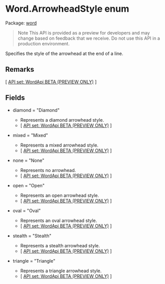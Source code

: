 # Word.ArrowheadStyle enum

Package: [word](/en-us/javascript/api/word)

> Note
> This API is provided as a preview for developers and may change based on feedback that we receive. Do not use this API in a production environment.

Specifies the style of the arrowhead at the end of a line.

## Remarks

[ [API set: WordApi BETA (PREVIEW ONLY)](/en-us/javascript/api/requirement-sets/word/word-api-requirement-sets) ]

## Fields

- diamond = "Diamond"
  - Represents a diamond arrowhead style.
  - [ [API set: WordApi BETA (PREVIEW ONLY)](/en-us/javascript/api/requirement-sets/word/word-api-requirement-sets) ]

- mixed = "Mixed"
  - Represents a mixed arrowhead style.
  - [ [API set: WordApi BETA (PREVIEW ONLY)](/en-us/javascript/api/requirement-sets/word/word-api-requirement-sets) ]

- none = "None"
  - Represents no arrowhead.
  - [ [API set: WordApi BETA (PREVIEW ONLY)](/en-us/javascript/api/requirement-sets/word/word-api-requirement-sets) ]

- open = "Open"
  - Represents an open arrowhead style.
  - [ [API set: WordApi BETA (PREVIEW ONLY)](/en-us/javascript/api/requirement-sets/word/word-api-requirement-sets) ]

- oval = "Oval"
  - Represents an oval arrowhead style.
  - [ [API set: WordApi BETA (PREVIEW ONLY)](/en-us/javascript/api/requirement-sets/word/word-api-requirement-sets) ]

- stealth = "Stealth"
  - Represents a stealth arrowhead style.
  - [ [API set: WordApi BETA (PREVIEW ONLY)](/en-us/javascript/api/requirement-sets/word/word-api-requirement-sets) ]

- triangle = "Triangle"
  - Represents a triangle arrowhead style.
  - [ [API set: WordApi BETA (PREVIEW ONLY)](/en-us/javascript/api/requirement-sets/word/word-api-requirement-sets) ]